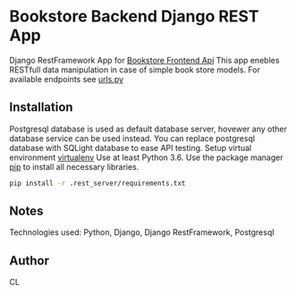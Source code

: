 # Bookstore Backend Django REST App 
Django RestFramework App for [Bookstore Frontend Api](https://github.com/Air-t/bookstore-frontend-api)
This app enebles RESTfull data manipulation in case of simple book store models. For available endpoints see [urls.py](https://github.com/Air-t/bookstore-backend/tree/master/rest_server/rest_server)

## Installation
Postgresql database is used as default database server, hovewer any other database service can be used instead.
You can replace postgresql database with SQLight database to ease API testing.
Setup virtual environment [virtualenv](https://virtualenv.pypa.io/en/latest/installation/)
Use at least Python 3.6.
Use the package manager [pip](https://pip.pypa.io/en/stable/) to install all necessary libraries.

```bash
pip install -r .rest_server/requirements.txt
```

## Notes
Technologies used: Python, Django, Django RestFramework, Postgresql

## Author
CL

